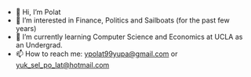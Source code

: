 - 👋 Hi, I’m Polat
- 👀 I’m interested in Finance, Politics and Sailboats (for the past few years)
- 🌱 I’m currently learning Computer Science and Economics at UCLA as an Undergrad.
- 📫 How to reach me:
ypolat99yupa@gmail.com or yuk_sel_po_lat@hotmail.com

<!---
ypolat99/ypolat99 is a ✨ special ✨ repository because its `README.md` (this file) appears on your GitHub profile.
You can click the Preview link to take a look at your changes.
--->
